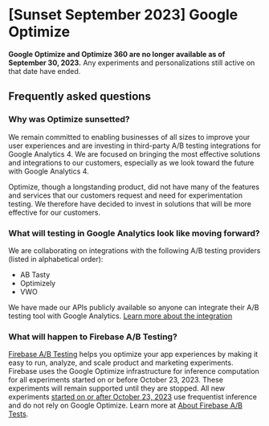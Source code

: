 \[Sunset September 2023\] Google Optimize
=========================================

**Google Optimize and Optimize 360 are no longer available as of September 30, 2023.** Any experiments and personalizations still active on that date have ended.

Frequently asked questions
--------------------------

### Why was Optimize sunsetted?

We remain committed to enabling businesses of all sizes to improve your user experiences and are investing in third-party A/B testing integrations for Google Analytics 4. We are focused on bringing the most effective solutions and integrations to our customers, especially as we look toward the future with Google Analytics 4.

Optimize, though a longstanding product, did not have many of the features and services that our customers request and need for experimentation testing. We therefore have decided to invest in solutions that will be more effective for our customers.

### What will testing in Google Analytics look like moving forward?

We are collaborating on integrations with the following A/B testing providers (listed in alphabetical order):

*   AB Tasty
*   Optimizely
*   VWO

We have made our APIs publicly available so anyone can integrate their A/B testing tool with Google Analytics. [Learn more about the integration](https://support.google.com/optimize/answer/12979533?)

### What will happen to Firebase A/B Testing?

[Firebase A/B Testing](https://firebase.google.com/docs/ab-testing) helps you optimize your app experiences by making it easy to run, analyze, and scale product and marketing experiments. Firebase uses the Google Optimize infrastructure for inference computation for all experiments started on or before October 23, 2023. These experiments will remain supported until they are stopped. All new experiments [started on or after October 23, 2023](https://firebase.google.com/support/releases#rc-experiments) use frequentist inference and do not rely on Google Optimize. Learn more at [About Firebase A/B Tests](https://firebase.google.com/docs/ab-testing/ab-concepts).